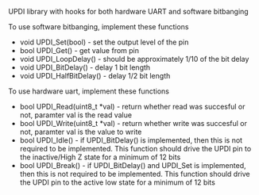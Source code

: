 UPDI library with hooks for both hardware UART and software bitbanging

To use software bitbanging, implement these functions
 * void UPDI_Set(bool) - set the output level of the pin
 * bool UPDI_Get() - get value from pin
 * void UPDI_LoopDelay() - should be approximately 1/10 of the bit delay
 * void UPDI_BitDelay() - delay 1 bit length
 * void UPDI_HalfBitDelay() - delay 1/2 bit length

To use hardware uart, implement these functions
 * bool UPDI_Read(uint8_t *val) - return whether read was succesful or not, paramter val is the read value
 * bool UPDI_Write(uint8_t *val) - return whether write was succesful or not, paramter val is the value to write
 * bool UPDI_Idle() - if UPDI_BitDelay() is implemented, then this is not required to be implemented. This function should drive the UPDI pin to the inactive/High Z state for a minimum of 12 bits
 * bool UPDI_Break() - if UPDI_BitDelay() and UPDI_Set is implemented, then this is not required to be implemented. This function should drive the UPDI pin to the active low state for a minimum of 12 bits
